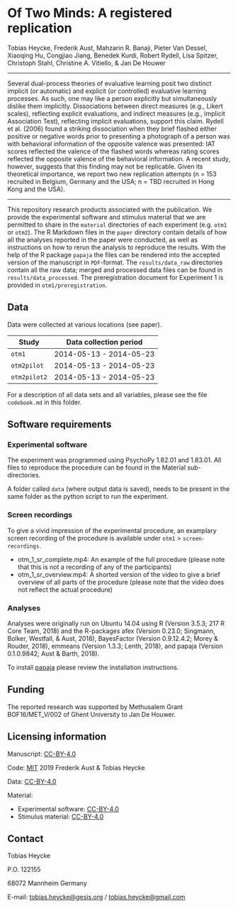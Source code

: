 
# Of Two Minds: A registered replication

Tobias Heycke, Frederik Aust, Mahzarin R. Banaji, Pieter Van Dessel,
Xiaoqing Hu, Congjiao Jiang, Benedek Kurdi, Robert Rydell, Lisa Spitzer,
Christoph Stahl, Christine A. Vitiello, & Jan De Houwer

-----

Several dual-process theories of evaluative learning posit two distinct implicit (or automatic) and explicit (or controlled) evaluative learning processes. As such, one may like a person explicitly but simultaneously dislike them implicitly. Dissociations between direct measures (e.g., Likert scales), reflecting explicit evaluations, and indirect measures (e.g., Implicit Association Test), reflecting implicit evaluations, support this claim. Rydell et al. (2006) found a striking dissociation when they brief flashed either positive or negative words prior to presenting a photograph of a person was with behavioral information of the opposite valence was presented: IAT scores reflected the valence of the flashed words whereas rating scores reflected the opposite valence of the behavioral information. A recent study, however, suggests that this finding may not be replicable. Given its theoretical importance, we report two new replication attempts (n = 153 recruited in Belgium, Germany and the USA; n = TBD recruited in Hong Kong and the USA).

-----

This repository research products associated with the publication. We
provide the experimental software and stimulus material that we are
permitted to share in the `material` directories of each experiment
(e.g. `otm1` or `otm2`). The R Markdown files in the `paper`
directory contain details of how all the analyses reported in the paper
were conducted, as well as instructions on how to rerun the analysis to
reproduce the results. With the help of the R package `papaja` the files
can be rendered into the accepted version of the manuscript in
`PDF`-format. The `results/data_raw` directories contain all the raw
data; merged and processed data files can be found in
`results/data_processed`. The preregistration document for Experiment 1
is provided in `otm1/preregistration`.

## Data

Data were collected at various locations (see paper).

| Study        | Data collection period  |
| ------------ | ----------------------- |
| `otm1`       | 2014-05-13 - 2014-05-23 |
| `otm2pilot`  | 2014-05-13 - 2014-05-23 |
| `otm2pilot2` | 2014-05-13 - 2014-05-23 |

For a description of all data sets and all variables, please see the file `codebook.md` in this folder.

## Software requirements

### Experimental software

The experiment was programmed using PsychoPy 1.82.01 and 1.83.01. All
files to reproduce the procedure can be found in the Material
sub-directories.

A folder called `data` (where output data is saved), needs to be present
in the same folder as the python script to run the experiment.

### Screen recordings

To give a vivid impression of the experimental procedure, an examplary screen recording of the procedure is available under `otm1` > `screen-recordings`.

- otm_1_sr_complete.mp4: An example of the full procedure (please note that this is not a recording of any of the participants)
- otm_1_sr_overview.mp4: A shorted version of the video to give a brief overview of all parts of the procedure (please note that the video does not reflect the actual procedure) 

### Analyses

Analyses were originally run on Ubuntu 14.04 using R (Version 3.5.3; 217
R Core Team, 2018) and the R-packages afex (Version 0.23.0; Singmann,
Bolker, Westfall, & Aust, 2018), BayesFactor (Version 0.9.12.4.2; Morey
& Rouder, 2018), emmeans (Version 1.3.3; Lenth, 2018), and papaja
(Version 0.1.0.9842; Aust & Barth, 2018).

To install [papaja](https://github.com/crsh/papaja#installation) please
review the installation instructions.

## Funding

The reported research was supported by Methusalem Grant BOF16/MET\_V/002
of Ghent University to Jan De Houwer.

## Licensing information

Manuscript: [CC-BY-4.0](http://creativecommons.org/licenses/by/4.0/)

Code: [MIT](http://opensource.org/licenses/MIT) 2019 Frederik Aust &
Tobias Heycke

Data: [CC-BY-4.0](http://creativecommons.org/licenses/by/4.0/)

Material:

  - Experimental software:
    [CC-BY-4.0](http://creativecommons.org/licenses/by/4.0/)
  - Stimulus material:
    [CC-BY-4.0](http://creativecommons.org/licenses/by/4.0/)

## Contact

Tobias Heycke

P.O. 122155

68072 Mannheim Germany

E-mail: <tobias.heycke@gesis.org> / <tobias.heycke@gmail.com>
